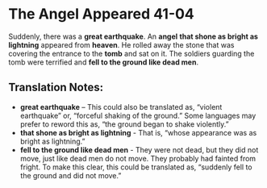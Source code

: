 The Angel Appeared 41-04
==========================


Suddenly, there was a **great earthquake**. An **angel** **that shone as
bright as lightning** appeared from **heaven**. He rolled away the stone
that was covering the entrance to the **tomb** and sat on it. The soldiers
guarding the tomb were terrified and **fell to the ground like dead men**.

Translation Notes:
------------------

-   **great earthquake** – This could also be translated as, “violent
    earthquake” or, “forceful shaking of the ground.” Some
    languages may prefer to reword this as, “the ground began to
    shake violently.”
-   **that shone as bright as lightning** - That is, “whose appearance
    was as bright as lightning.”
-   **fell to the ground like dead men** - They were not dead, but they
    did not move, just like dead men do not move. They probably had
    fainted from fright. To make this clear, this could be translated as,
    “suddenly fell to the ground and did not move.”

